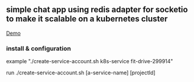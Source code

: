 ## simple chat app using redis adapter for socketio to make it scalable on a kubernetes cluster

[Demo]("https://k8s.itqan.link")

### install & configuration

example "./create-service-account.sh k8s-service fit-drive-299914"


run ./create-service-account.sh [a-service-name] [projectId]